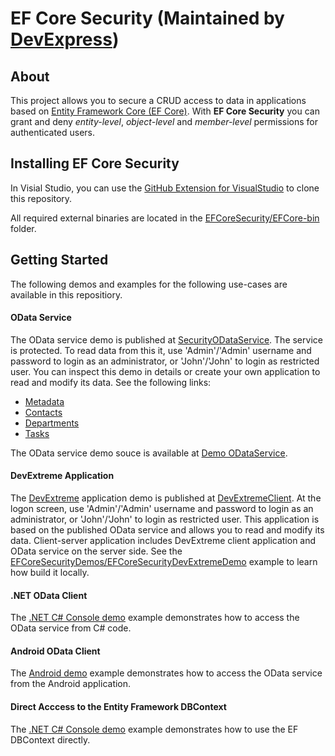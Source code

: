 # EF Core Security (Maintained by [DevExpress](http://devexpress.com/))
## About 

This project allows you to secure a CRUD access to data in applications based on [Entity Framework Core (EF Core)](https://github.com/aspnet/EntityFramework/wiki). With **EF Core Security** you can grant and deny *entity-level*, *object-level* and *member-level* permissions for authenticated users.

## Installing EF Core Security

In Visial Studio, you can use the [GitHub Extension for VisualStudio](https://visualstudio.github.com/) to clone this repository.

All required external binaries are located in the [EFCoreSecurity/EFCore-bin](https://github.com/DevExpress/EF-Core-Security/tree/master/EFCoreSecurity/EFCore-bin) folder.

## Getting Started 

The following demos and examples for the following use-cases are available in this repositiory.

#### OData Service
The OData service demo is published at [SecurityODataService](http://efcoresecurityodataservicedemo.azurewebsites.net/). The service is protected. To read data from this it, use 'Admin'/'Admin' username and password to login as an administrator, or 'John'/'John' to login as restricted user. You can inspect this demo in details or create your own application to read and modify its data. See the following links:

* [Metadata](http://efcoresecurityodataservicedemo.azurewebsites.net/$metadata)
* [Contacts](http://efcoresecurityodataservicedemo.azurewebsites.net/Contacts)
* [Departments](http://efcoresecurityodataservicedemo.azurewebsites.net/Departments)
* [Tasks](http://efcoresecurityodataservicedemo.azurewebsites.net/Tasks)

The OData service demo souce is available at [Demo ODataService](https://github.com/DevExpress/EF-Core-Security/tree/master/EFCoreSecurityDemos/EFCoreSecurityODataService).

#### DevExtreme Application
The [DevExtreme](http://js.devexpress.com/) application demo is published at [DevExtremeClient](http://efcoresecuritydevextremedemoweb.azurewebsites.net). At the logon screen, use 'Admin'/'Admin' username and password to login as an administrator, or 'John'/'John' to login as restricted user. This application is based on the published OData service and allows you to read and modify its data. Client-server application includes DevExtreme client application and OData service on the server side. See the [EFCoreSecurityDemos/EFCoreSecurityDevExtremeDemo](https://github.com/DevExpress/EF-Core-Security/tree/master/EFCoreSecurityDemos/EFCoreSecurityDevExtremeDemo) example to learn how build it locally.

#### .NET OData Client
The [.NET C# Console demo](https://github.com/DevExpress/EF-Core-Security/tree/master/EFCoreSecurityDemos/EFCoreSecurityODataConsoleClient) example demonstrates how to access the OData service from C# code.

#### Android OData Client
The [Android demo](https://github.com/DevExpress/EF-Core-Security/tree/master/EFCoreSecurityDemos/EFCoreSecurityODataAndroidClient) example demonstrates how to access the OData service from the Android application.

#### Direct Acccess to the Entity Framework DBContext 
The [.NET C# Console demo](https://github.com/DevExpress/EF-Core-Security/tree/master/EFCoreSecurityDemos/EFCoreSecurityConsoleDemo) example demonstrates how to use the EF DBContext directly.

